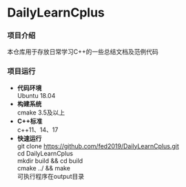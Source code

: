 <!--
 * @Author: pfzhang
 * @E-mail: zhangpengfei@youibot.com
 * @Date: 2022-03-18 12:36:00
 * @LastEditors: pfzhang
 * @LastEditTime: 2022-03-18 14:05:09
 * @Description: Do not edit
 * @FilePath: /DailyLearnCplus/README.md
-->

# DailyLearnCplus

### 项目介绍
本仓库用于存放日常学习C++的一些总结文档及范例代码

### 项目运行
+ **代码环境**  
Ubuntu 18.04
+ **构建系统**  
cmake 3.5及以上
+ **C++标准**  
c++11、14、17
+ **快速运行**  
git clone https://github.com/fed2019/DailyLearnCplus.git  
cd DailyLearnCplus  
mkdir build && cd build  
cmake ../ && make  
可执行程序在output目录